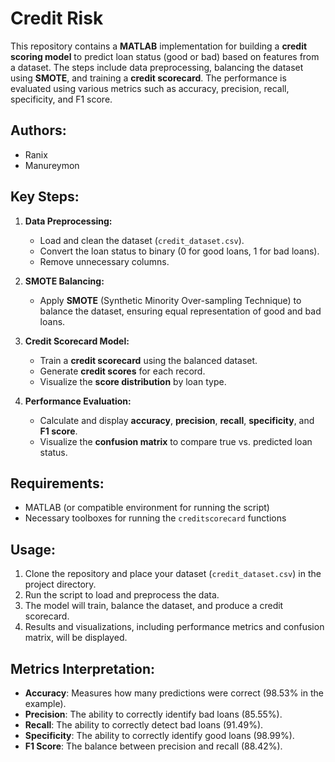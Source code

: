 # Credit Risk

This repository contains a **MATLAB** implementation for building a **credit scoring model** to predict loan status (good or bad) based on features from a dataset. The steps include data preprocessing, balancing the dataset using **SMOTE**, and training a **credit scorecard**. The performance is evaluated using various metrics such as accuracy, precision, recall, specificity, and F1 score.

## Authors:
- Ranix
- Manureymon

## Key Steps:
1. **Data Preprocessing:**
   - Load and clean the dataset (`credit_dataset.csv`).
   - Convert the loan status to binary (0 for good loans, 1 for bad loans).
   - Remove unnecessary columns.

2. **SMOTE Balancing:**
   - Apply **SMOTE** (Synthetic Minority Over-sampling Technique) to balance the dataset, ensuring equal representation of good and bad loans.

3. **Credit Scorecard Model:**
   - Train a **credit scorecard** using the balanced dataset.
   - Generate **credit scores** for each record.
   - Visualize the **score distribution** by loan type.

4. **Performance Evaluation:**
   - Calculate and display **accuracy**, **precision**, **recall**, **specificity**, and **F1 score**.
   - Visualize the **confusion matrix** to compare true vs. predicted loan status.

## Requirements:
- MATLAB (or compatible environment for running the script)
- Necessary toolboxes for running the `creditscorecard` functions

## Usage:
1. Clone the repository and place your dataset (`credit_dataset.csv`) in the project directory.
2. Run the script to load and preprocess the data.
3. The model will train, balance the dataset, and produce a credit scorecard.
4. Results and visualizations, including performance metrics and confusion matrix, will be displayed.

## Metrics Interpretation:
- **Accuracy**: Measures how many predictions were correct (98.53% in the example).
- **Precision**: The ability to correctly identify bad loans (85.55%).
- **Recall**: The ability to correctly detect bad loans (91.49%).
- **Specificity**: The ability to correctly identify good loans (98.99%).
- **F1 Score**: The balance between precision and recall (88.42%).
